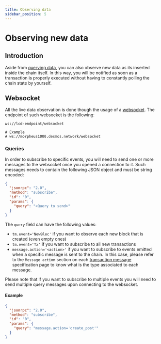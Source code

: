 ```yaml
---
title: Observing data
sidebar_position: 5
---
```


# Observing new data

## Introduction
Aside from [querying data](query-data.md), you can also observe new data as its inserted inside the chain itself. In this way, you will be notified as soon as a transaction is properly executed without having to constantly polling the chain state by yourself. 

## Websocket  
All the live data observation is done though the usage of a [websocket](https://en.wikipedia.org/wiki/WebSocket). The endpoint of such websocket is the following: 

```
ws://lcd-endpoint/websocket

# Example
# ws://morpheus1000.desmos.network/websocket
```

### Queries
In order to subscribe to specific events, you will need to send one or more messages to the websocket once you opened a connection to it. Such messages needs to contain the following JSON object and must be string encoded: 

```json
{
  "jsonrpc": "2.0",
  "method": "subscribe",
  "id": "0",
  "params": {
    "query": "<Query to send>"
  }
}
``` 

The `query` field can have the following values: 

* `tm.event='NewBloc'` if you want to observe each new block that is created (even empty ones)
* `tm.event='Tx'` if you want to subscribe to all new transactions
* `message.action='<action>'` if you want to subscribe to events emitted when a specific message is sent to the chain. In this case, please refer to the `Message action` section on each [transaction message](perform-transactions.md#available-messages) specification page to know what is the type associated to each message.

Please note that if you want to subscribe to multiple events you will need to send multiple query messages upon connecting to the websocket. 

#### Example
```json
{
  "jsonrpc": "2.0",
  "method": "subscribe",
  "id": "0",
  "params": {
    "query": "message.action='create_post'"
  }
}
```